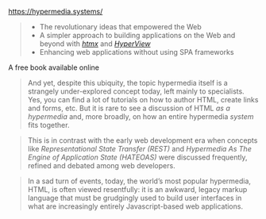 https://hypermedia.systems/

> -   The revolutionary ideas that empowered the Web
> -   A simpler approach to building applications on the Web and beyond with _[htmx](https://htmx.org)_ and _[HyperView](https://hyperview.org/)_
> -   Enhancing web applications without using SPA frameworks

A free book available online

> And yet, despite this ubiquity, the topic hypermedia itself is a strangely under-explored concept today, left mainly to specialists. Yes, you can find a lot of tutorials on how to author HTML, create links and forms, etc. But it is rare to see a discussion of HTML _as a hypermedia_ and, more broadly, on how an entire hypermedia _system_ fits together.

> This is in contrast with the early web development era when concepts like _Representational State Transfer (REST)_ and _Hypermedia As The Engine of Application State (HATEOAS)_ were discussed frequently, refined and debated among web developers.

> In a sad turn of events, today, the world’s most popular hypermedia, HTML, is often viewed resentfully: it is an awkward, legacy markup language that must be grudgingly used to build user interfaces in what are increasingly entirely Javascript-based web applications.